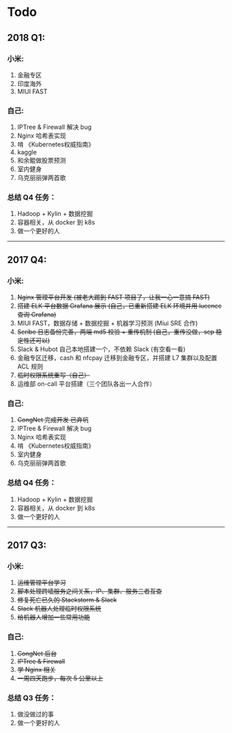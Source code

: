 # Todo

## 2018 Q1:

### 小米:

1. 金融专区  
2. 印度海外  
3. MIUI FAST  

### 自己:  

1. IPTree & Firewall 解决 bug  
2. Nginx 哈希表实现  
3. 啃 《Kubernetes权威指南》   
4. kaggle  
5. 和余鲲做股票预测  
4. 室内健身  
5. 乌克丽丽弹两首歌  

### 总结 Q4 任务：

1. Hadoop + Kylin + 数据挖掘   
2. 容器相关，从 docker 到 k8s  
3. 做一个更好的人  

______

## 2017 Q4:

### 小米:

1. ~~Nginx 管理平台开发 (被老大踢到 FAST 项目了，让我一心一意搞 FAST)~~
2. ~~搭建 ELK 平台数据 Grafana 展示 (自己，已重新搭建 ELK 环境并用 lucence 查询 Grafana)~~
3. MIUI FAST，数据存储 + 数据挖掘 + 机器学习预测 (Miui SRE 合作)
4. ~~Scribe 日志备份完善，两端 md5 校验 + 重传机制 (自己，重传没做，scp 稳定性还可以)~~
5. Slack & Hubot 自己本地搭建一个，不依赖 Slack (有空看一看)
6. 金融专区迁移，cash 和 nfcpay 迁移到金融专区，并搭建 L7 集群以及配置 ACL 规则
7. ~~临时权限系统重写（自己）~~
8. 运维部 on-call 平台搭建（三个团队各出一人合作）

### 自己:  

1. ~~CongNet 完成开发 已弃坑~~  
2. IPTree & Firewall 解决 bug  
3. Nginx 哈希表实现  
4. 啃 《Kubernetes权威指南》   
5. 室内健身  
6. 乌克丽丽弹两首歌  

### 总结 Q4 任务：

1. Hadoop + Kylin + 数据挖掘   
2. 容器相关，从 docker 到 k8s  
3. 做一个更好的人  

______

## 2017 Q3:

### 小米:

1. ~~运维管理平台学习~~
2. ~~脚本处理跨墙服务之间关系，IP、集群、服务三者互查~~
3. ~~修复死亡已久的 Stackstorm & Slack~~
4. ~~Slack 机器人处理临时权限系统~~
5. ~~给机器人增加一些常用功能~~

### 自己:  

1. ~~CongNet 后台~~  
2. ~~IPTree & Firewall~~  
3. ~~学 Nginx 相关~~  
4. ~~一周四天跑步，每次 5 公里以上~~  

### 总结 Q3 任务：

1. 做没做过的事   
2. 做一个更好的人  

